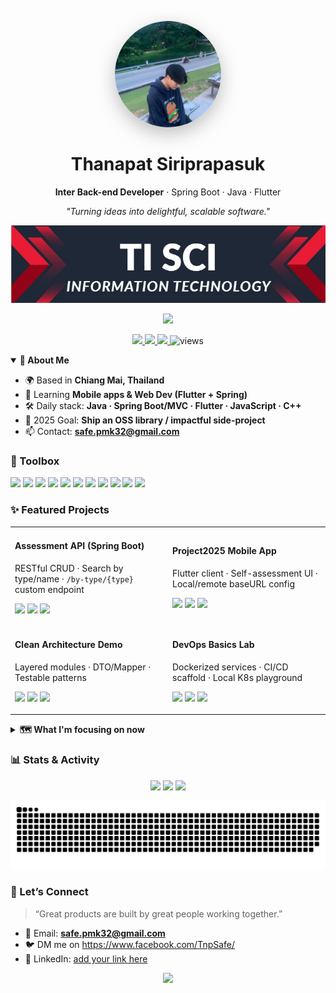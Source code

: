 <!-- =========================
     HERO / BANNER
========================= -->
<p align="center">
  <img src="pro.jpg" alt="Thanapat Siriprapasuk" width="170" style="border-radius:50%; box-shadow:0 10px 30px rgba(0,0,0,.25);" />
</p>

<h1 align="center">Thanapat Siriprapasuk</h1>
<p align="center">
  <strong>Inter Back-end Developer</strong> · Spring Boot · Java · Flutter  
</p>
<p align="center"><i>"Turning ideas into delightful, scalable software."</i></p>

<!-- Neon Gradient Bar -->
<p align="center">
  <img src="banner.jpg" alt="banner">
</p>

<!-- Wavy Divider -->
<p align="center">
  <img src="https://capsule-render.vercel.app/api?type=waving&color=0:8A2BE2,100:00E5FF&height=120&section=header&text=Hello%20World&fontAlignY=35&fontColor=FFFFFF&fontSize=30" />
</p>

<!-- =========================
     QUICK BADGES
========================= -->
<p align="center">
  <a href="mailto:safe.pmk32@gmail.com">
    <img src="https://img.shields.io/badge/Email-safe.pmk32%40gmail.com-0A66C2?style=for-the-badge&logo=gmail&logoColor=white" />
  </a>
  <a href="https://www.facebook.com/TnpSafe">
    <img src="https://img.shields.io/badge/Facebook-TnpSafe-1877F2?style=for-the-badge&logo=facebook&logoColor=white" />
  </a>
  <a href="https://twitter.com/">
    <img src="https://img.shields.io/badge/X(Twitter)-follow-000000?style=for-the-badge&logo=x&logoColor=white" />
  </a>
  <img src="[https://komarev.com/ghpvc/?username=SORSAFEXXD&style=for-the-badge](https://github.com/SORSAFEXXD)" alt="views"/>
</p>

<!-- =========================
     ABOUT ME (collapsible)
========================= -->
<details open>
  <summary><b>🔎 About Me</b></summary>

- 🌍 Based in **Chiang Mai, Thailand**  
- 🌱 Learning **Mobile apps & Web Dev (Flutter + Spring)**  
- 🛠 Daily stack: **Java · Spring Boot/MVC · Flutter · JavaScript · C++**  
- 🎯 2025 Goal: **Ship an OSS library / impactful side-project**  
- 📫 Contact: **safe.pmk32@gmail.com**
</details>

<!-- =========================
     TOOLBOX: CHIP BOARD
========================= -->
<h3>🧰 Toolbox</h3>

<p>
  <!-- Core -->
  <img src="https://img.shields.io/badge/Java-ED8B00?logo=openjdk&logoColor=white" />
  <img src="https://img.shields.io/badge/Spring%20Boot-6DB33F?logo=springboot&logoColor=white" />
  <img src="https://img.shields.io/badge/Flutter-02569B?logo=flutter&logoColor=white" />
  <img src="https://img.shields.io/badge/Dart-0175C2?logo=dart&logoColor=white" />
  <img src="https://img.shields.io/badge/Node.js-339933?logo=node.js&logoColor=white" />
  <img src="https://img.shields.io/badge/React-20232A?logo=react&logoColor=61DAFB" />
  <!-- Infra/Tools -->
  <img src="https://img.shields.io/badge/Docker-2496ED?logo=docker&logoColor=white" />
  <img src="https://img.shields.io/badge/GCP-4285F4?logo=googlecloud&logoColor=white" />
  <img src="https://img.shields.io/badge/Firebase-FFCA28?logo=firebase&logoColor=black" />
  <img src="https://img.shields.io/badge/Linux-FCC624?logo=linux&logoColor=black" />
  <img src="https://img.shields.io/badge/VS%20Code-007ACC?logo=visualstudiocode&logoColor=white" />
</p>

<!-- =========================
     FEATURED PROJECTS: CARDS
========================= -->
<h3>✨ Featured Projects</h3>

<table>
  <tr>
    <td width="50%">
      <h4>Assessment API (Spring Boot)</h4>
      <p>RESTful CRUD · Search by type/name · <code>/by-type/{type}</code> custom endpoint</p>
      <p>
        <a href="#"><img src="https://img.shields.io/badge/Repo-000?style=flat&logo=github&logoColor=white" /></a>
        <img src="https://img.shields.io/badge/Java-ED8B00?logo=openjdk&logoColor=white" />
        <img src="https://img.shields.io/badge/Spring_Boot-6DB33F?logo=springboot&logoColor=white" />
      </p>
    </td>
    <td width="50%">
      <h4>Project2025 Mobile App</h4>
      <p>Flutter client · Self-assessment UI · Local/remote baseURL config</p>
      <p>
        <a href="#"><img src="https://img.shields.io/badge/Repo-000?style=flat&logo=github&logoColor=white" /></a>
        <img src="https://img.shields.io/badge/Flutter-02569B?logo=flutter&logoColor=white" />
        <img src="https://img.shields.io/badge/Dart-0175C2?logo=dart&logoColor=white" />
      </p>
    </td>
  </tr>
  <tr>
    <td width="50%">
      <h4>Clean Architecture Demo</h4>
      <p>Layered modules · DTO/Mapper · Testable patterns</p>
      <p>
        <a href="#"><img src="https://img.shields.io/badge/Repo-000?style=flat&logo=github&logoColor=white" /></a>
        <img src="https://img.shields.io/badge/Spring_MVC-6DB33F?logo=spring&logoColor=white" />
        <img src="https://img.shields.io/badge/JUnit-25A162?logo=junit5&logoColor=white" />
      </p>
    </td>
    <td width="50%">
      <h4>DevOps Basics Lab</h4>
      <p>Dockerized services · CI/CD scaffold · Local K8s playground</p>
      <p>
        <a href="#"><img src="https://img.shields.io/badge/Repo-000?style=flat&logo=github&logoColor=white" /></a>
        <img src="https://img.shields.io/badge/Docker-2496ED?logo=docker&logoColor=white" />
        <img src="https://img.shields.io/badge/GitHub_Actions-2088FF?logo=githubactions&logoColor=white" />
      </p>
    </td>
  </tr>
</table>

<!-- =========================
     NOW / FOCUS
========================= -->
<details>
  <summary><b>🗺️ What I'm focusing on now</b></summary>

- Polish a production-grade Spring Boot starter
- Publish a Flutter package for clean form state
- Write dev notes: pragmatic REST, DTO mapping, and testing cheatsheets
</details>

<!-- =========================
     STATS ZONE
========================= -->
<h3>📊 Stats & Activity</h3>
<div align="center">
  <img src="https://github-readme-stats.vercel.app/api?username=SORSAFEXXD&show_icons=true&hide_title=true&theme=tokyonight" height="155" />
  <img src="https://github-readme-stats.vercel.app/api/top-langs/?username=SORSAFEXXD&layout=compact&theme=tokyonight" height="155" />
  <img src="https://streak-stats.demolab.com?user=SORSAFEXXD&theme=tokyonight&hide_border=true" height="155" />
</div>

<!-- Contribution Snake (dark) -->
<p align="center">
  <img src="https://raw.githubusercontent.com/Platane/snk/output/github-contribution-grid-snake-dark.svg" alt="snake" />
</p>

<!-- =========================
     CONTACT / FOOTER
========================= -->
<h3>🤝 Let’s Connect</h3>

> “Great products are built by great people working together.”

- 💌 Email: **safe.pmk32@gmail.com**  
- 🐦 DM me on https://www.facebook.com/TnpSafe/
- 🔗 LinkedIn: [add your link here  ](https://github.com/SORSAFEXXD)

<!-- Neon Wave Footer -->
<p align="center">
  <img src="https://capsule-render.vercel.app/api?type=waving&color=0:00E5FF,100:8A2BE2&height=120&section=footer" />
</p>
